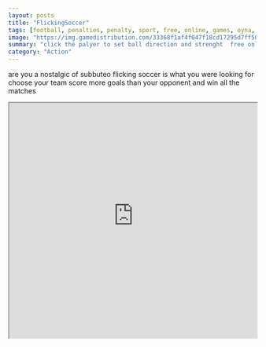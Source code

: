 ```yaml
---
layout: posts
title: "FlickingSoccer"
tags: [football, penalties, penalty, sport, free, online, games, oyna, game, free, games, play, play, games]
image: "https://img.gamedistribution.com/33368f1af4f047f18cd17295d7ff507c.jpg"
summary: "click the palyer to set ball direction and strenght  free online games oyna game free games play play games"
category: "Action"
---
```


are you a nostalgic of subbuteo flicking soccer is what you were looking for choose your team score more goals than your opponent and win all the matches

<iframe width="100%" height="480px;" src="https://html5.gamedistribution.com/33368f1af4f047f18cd17295d7ff507c/"></iframe>